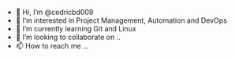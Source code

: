 - 👋 Hi, I’m @cedricbd009
- 👀 I’m interested in Project Management, Automation and DevOps
- 🌱 I’m currently learning Git and Linux
- 💞️ I’m looking to collaborate on ..
- 📫 How to reach me ...

<!---
cedricbd009/cedricbd009 is a ✨ special ✨ repository because its `README.md` (this file) appears on your GitHub profile.
You can click the Preview link to take a look at your changes.
--->
